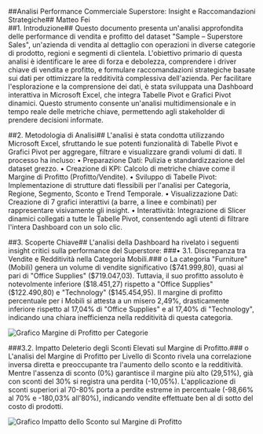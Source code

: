 ##Analisi Performance Commerciale Superstore: Insight e Raccomandazioni Strategiche##
Matteo Fei  
##1. Introduzione##
Questo documento presenta un'analisi approfondita delle performance di vendita e profitto del 
dataset "Sample – Superstore Sales", un'azienda di vendita al dettaglio con operazioni in diverse 
categorie di prodotto, regioni e segmenti di clientela. L'obiettivo primario di questa analisi è 
identificare le aree di forza e debolezza, comprendere i driver chiave di vendita e profitto, e 
formulare raccomandazioni strategiche basate sui dati per ottimizzare la redditività complessiva 
dell'azienda. 
Per facilitare l'esplorazione e la comprensione dei dati, è stata sviluppata una Dashboard 
interattiva in Microsoft Excel, che integra Tabelle Pivot e Grafici Pivot dinamici. Questo strumento 
consente un'analisi multidimensionale e in tempo reale delle metriche chiave, permettendo agli 
stakeholder di prendere decisioni informate.

##2. Metodologia di Analisi##
L'analisi è stata condotta utilizzando Microsoft Excel, sfruttando le sue potenti funzionalità di 
Tabelle Pivot e Grafici Pivot per aggregare, filtrare e visualizzare grandi volumi di dati. Il processo 
ha incluso: 
• Preparazione Dati: Pulizia e standardizzazione del dataset grezzo. 
• Creazione di KPI: Calcolo di metriche chiave come il Margine di Profitto (Profitto/Vendite). 
• Sviluppo di Tabelle Pivot: Implementazione di strutture dati flessibili per l'analisi per 
Categoria, Regione, Segmento, Sconto e Trend Temporale. 
• Visualizzazione Dati: Creazione di 7 grafici interattivi (a barre, a linee e combinati) per 
rappresentare visivamente gli insight. 
• Interattività: Integrazione di Slicer dinamici collegati a tutte le Tabelle Pivot, consentendo 
agli utenti di filtrare l'intera Dashboard con un solo clic.

##3. Scoperte Chiave## 
L'analisi della Dashboard ha rivelato i seguenti insight critici sulla performance del Superstore: 
###• 3.1. Discrepanza tra Vendite e Redditività nella Categoria Mobili.###
o La categoria "Furniture" (Mobili) genera un volume di vendite significativo 
($741.999,80), quasi al pari di "Office Supplies" ($719.047,03). Tuttavia, il suo 
profitto assoluto è notevolmente inferiore ($18.451,27) rispetto a "Office Supplies" 
($122.490,80) e "Technology" ($145.454,95). Il margine di profitto percentuale per i 
Mobili si attesta a un misero 2,49%, drasticamente inferiore rispetto al 17,04% di 
"Office Supplies" e al 17,40% di "Technology", indicando una chiara inefficienza nella 
redditività di questa categoria.

![Grafico Margine di Profitto per Categorie](Profit_Margin_by_Category.png)

###3.2. Impatto Deleterio degli Sconti Elevati sul Margine di Profitto.###
o L'analisi del Margine di Profitto per Livello di Sconto rivela una correlazione inversa 
diretta e preoccupante tra l'aumento dello sconto e la redditività. Mentre l'assenza di 
sconto (0%) garantisce il margine più alto (29,51%), già con sconti del 30% si registra 
una perdita (-10,05%). L'applicazione di sconti superiori al 70-80% porta a perdite 
estreme in percentuale (-98,66% al 70% e -180,03% all'80%), indicando vendite effettuate ben al di sotto del costo di prodotti.

![Grafico Impatto dello Sconto sul Margine di Profitto](Discount_Impact_on_Margin_Profit.png)

